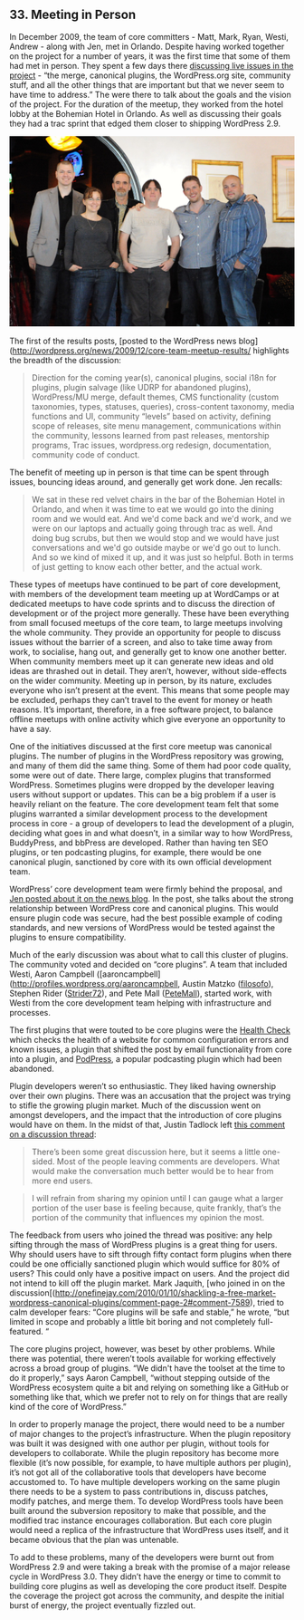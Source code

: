 
## 33. Meeting in Person

In December 2009, the team of core committers - Matt, Mark, Ryan, Westi, Andrew - along with Jen, met in Orlando. Despite having worked together on the project for a number of years, it was the first time that some of them had met in person. They spent a few days there [discussing live issues in the project](https://wordpress.org/news/2009/12/intermission/) - “the merge, canonical plugins, the WordPress.org site, community stuff, and all the other things that are important but that we never seem to have time to address.” The were there to talk about the goals and the vision of the project. For the duration of the meetup, they worked from the hotel lobby at the Bohemian Hotel in Orlando. As well as discussing their goals they had a trac sprint that edged them closer to shipping WordPress 2.9.

<img src="../../Resources/images/33/1st-core-meetup.jpg" width="800px" />

The first of the results posts, [posted to the WordPress news blog](http://wordpress.org/news/2009/12/core-team-meetup-results/ highlights the breadth of the discussion: 	

> Direction for the coming year(s), canonical plugins, social i18n for plugins, plugin salvage (like UDRP for abandoned plugins), WordPress/MU merge, default themes, CMS functionality (custom taxonomies, types, statuses, queries), cross-content taxonomy, media functions and UI, community “levels” based on activity, defining scope of releases, site menu management, communications within the community, lessons learned from past releases, mentorship programs, Trac issues, wordpress.org redesign, documentation, community code of conduct.	

The benefit of meeting up in person is that time can be spent through issues, bouncing ideas around, and generally get work done. Jen recalls:

> We sat in these red velvet chairs in the bar of the Bohemian Hotel in Orlando, and when it was time to eat we would go into the dining room and we would eat. And we'd come back and we'd work, and we were on our laptops and actually going through trac as well. And doing bug scrubs, but then we would stop and we would have just conversations and we'd go outside maybe or we'd go out to lunch. And so we kind of mixed it up, and it was just so helpful. Both in terms of just getting to know each other better, and the actual work.

These types of meetups have continued to be part of core development, with members of the development team meeting up at WordCamps or at dedicated meetups to have code sprints and to discuss the direction of development or of the project more generally. These have been everything from small focused meetups of the core team, to large meetups involving the whole community. They provide an opportunity for people to discuss issues without the barrier of a screen, and also to take time away from work, to socialise, hang out, and generally get to know one another better. When community members meet up it can generate new ideas and old ideas are thrashed out in detail. They aren’t, however, without side-effects on the wider community. Meeting up in person, by its nature, excludes everyone who isn’t present at the event. This means that some people may be excluded, perhaps they can’t travel to the event for money or heath reasons. It’s important, therefore, in a free software project, to balance offline meetups with online activity which give everyone an opportunity to have a say.


One of the initiatives discussed at the first core meetup was canonical plugins. The number of plugins in the WordPress repository was growing, and many of them did the same thing. Some of them had poor code quality, some were out of date. There large, complex plugins that transformed WordPress. Sometimes plugins were dropped by the developer leaving users without support or updates. This can be a big problem if a user is heavily reliant on the feature. The core development team felt that some plugins warranted a similar development process to the development process in core - a group of developers to lead the development of a plugin, deciding what goes in and what doesn’t, in a similar way to how WordPress, BuddyPress, and bbPress are developed. Rather than having ten SEO plugins, or ten podcasting plugins, for example, there would be one canonical plugin, sanctioned by core with its own official development team. 

WordPress’ core development team were firmly behind the proposal, and [Jen posted about it on the news blog](http://wordpress.org/news/2009/12/canonical-plugins/).  In the post, she talks about the strong relationship between WordPress core and canonical plugins. This would ensure plugin code was secure, had the best possible example of coding standards, and new versions of WordPress would be tested against the plugins to ensure compatibility.

Much of the early discussion was about what to call this cluster of plugins. The community voted and decided on “core plugins”. A team that included Westi, Aaron Campbell ([aaroncampbell](http://profiles.wordpress.org/aaroncampbell, Austin Matzko ([filosofo](http://profiles.wordpress.org/filosofo)), Stephen Rider ([Strider72](http://profiles.wordpress.org/Strider72)), and Pete Mall ([PeteMall](http://profiles.wordpress.org/PeteMall/)), started work, with Westi from the core development team helping with infrastructure and processes.

The first plugins that were touted to be core plugins were the [Health Check](https://wordpress.org/plugins/health-check/) which checks the health of a website for common configuration errors and known issues, a plugin that shifted the post by email functionality from core into a plugin, and [PodPress](https://wordpress.org/plugins/podpress/), a popular podcasting plugin which had been abandoned.

Plugin developers weren’t so enthusiastic. They liked having ownership over their own plugins. There was an accusation that the project was trying to stifle the growing plugin market. Much of the discussion went on amongst developers, and the impact that the introduction of core plugins would have on them. In the midst of that, Justin Tadlock left [this comment on a discussion thread](http://onefinejay.com/2010/01/10/shackling-a-free-market-wordpress-canonical-plugins/comment-page-2#comment-7578):

> There’s been some great discussion here, but it seems a little one-sided. Most of the people leaving comments are developers. What would make the conversation much better would be to hear from more end users.

> I will refrain from sharing my opinion until I can gauge what a larger portion of the user base is feeling because, quite frankly, that’s the portion of the community that influences my opinion the most.

The feedback from users who joined the thread was positive: any help sifting through the mass of WordPress plugins is a great thing for users. Why should users have to sift through fifty contact form plugins when there could be one officially sanctioned plugin which would suffice for 80% of users? This could only have a positive impact on users. And the project did not intend to kill off the plugin market. Mark Jaquith, [who joined in on the discussion[(http://onefinejay.com/2010/01/10/shackling-a-free-market-wordpress-canonical-plugins/comment-page-2#comment-7589), tried to calm developer fears: “Core plugins will be safe and stable,” he wrote, “but limited in scope and probably a little bit boring and not completely full-featured. “

The core plugins project, however, was beset by other problems. While there was potential, there weren’t tools available for working effectively across a broad group of plugins. “We didn't have the toolset at the time to do it properly,” says Aaron Campbell, “without stepping outside of the WordPress ecosystem quite a bit and relying on something like a GitHub or something like that, which we prefer not to rely on for things that are really kind of the core of WordPress.” 

In order to properly manage the project, there would need to be a number of major changes to the project’s infrastructure. When the plugin repository was built it was designed with one author per plugin, without tools for developers to collaborate. While the plugin repository has become more flexible (it’s now possible, for example, to have multiple authors per plugin), it’s not got all of the collaborative tools that developers have become accustomed to. To have multiple developers working on the same plugin there needs to be a system to pass contributions in, discuss patches, modify patches, and merge them. To develop WordPress tools have been built around the subversion repository to make that possible, and the modified trac instance encourages collaboration. But each core plugin would need a replica of the infrastructure that WordPress uses itself, and it became obvious that the plan was untenable.	

To add to these problems, many of the developers were burnt out from WordPress 2.9 and were taking a break with the promise of a major release cycle in WordPress 3.0. They didn’t have the energy or time to commit to building core plugins as well as developing the core product itself. Despite the coverage the project got across the community, and despite the initial burst of energy, the project eventually fizzled out.
